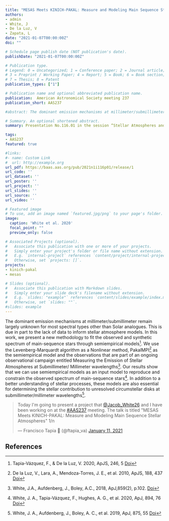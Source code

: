 ```yaml
---
title: "MESAS Meets KINICH-PAKAL: Measure and Modeling Main Sequence Stellar Atmospheres"
authors:
- admin
- White, J
- De la Luz, V
- Zapata, L
date: "2021-01-07T00:00:00Z"
doi: ""

# Schedule page publish date (NOT publication's date).
publishDate: "2021-01-07T00:00:00Z"

# Publication type.
# Legend: 0 = Uncategorized; 1 = Conference paper; 2 = Journal article;
# 3 = Preprint / Working Paper; 4 = Report; 5 = Book; 6 = Book section;
# 7 = Thesis; 8 = Patent
publication_types: ["1"]

# Publication name and optional abbreviated publication name.
publication:  American Astronomical Society meeting 237
publication_short: AAS237

#abstract: The dominant emission mechanisms at millimeter/submillimeter remain largely unknown for most spectral types other than Solar analogues. This is due in part to the lack of data to inform stellar atmosphere models. In this work, we present a new methodology to fit the observed and synthetic spectrum of main-sequence stars through semiempirical models. We use the Levenberg-Marquardt algorithm as a Nonlinear method, PakalMPI as the semiempirical model and the observations that are part of an ongoing observational campaign entitled Measuring the Emission of Stellar Atmospheres at Submillimeter/ Millimeter wavelengths. Our results show that we can use semiempirical models as an input model to reproduce and constrain the observed spectrum of main-sequence stars. In addition to a better understanding of stellar processes, these models are also essential for determining the stellar contribution to unresolved circumstellar disks at submillimeter/millimeter wavelengths.

# Summary. An optional shortened abstract.
summary: Presentation No.116.01 in the session “Stellar Atmospheres and Winds”.

tags:
- AAS237
featured: true

#links:
#- name: Custom Link
#  url: http://example.org
url_pdf: https://baas.aas.org/pub/2021n1i116p01/release/1
url_code: ''
url_dataset: ''
url_poster: ''
url_project: ''
url_slides: ''
url_source: ''
url_video: ''

# Featured image
# To use, add an image named `featured.jpg/png` to your page's folder. 
image:
  caption: 'White et al. 2020'
  focal_point: ""
  preview_only: false

# Associated Projects (optional).
#   Associate this publication with one or more of your projects.
#   Simply enter your project's folder or file name without extension.
#   E.g. `internal-project` references `content/project/internal-project/index.md`.
#   Otherwise, set `projects: []`.
projects:
- kinich-pakal
- mesas

# Slides (optional).
#   Associate this publication with Markdown slides.
#   Simply enter your slide deck's filename without extension.
#   E.g. `slides: "example"` references `content/slides/example/index.md`.
#   Otherwise, set `slides: ""`.
#slides: example
---
```


The dominant emission mechanisms at millimeter/submillimeter remain largely unknown for most spectral types other than Solar analogues. This is due in part to the lack of data to inform stellar atmosphere models. In this work, we present a new methodology to fit the observed and synthetic spectrum of main-sequence stars through semiempirical models[^2]. We use the Levenberg-Marquardt algorithm as a Nonlinear method, PakalMPI[^1] as the semiempirical model and the observations that are part of an ongoing observational campaign entitled Measuring the Emission of Stellar Atmospheres at Submillimeter/ Millimeter wavelengths[^5]. Our results show that we can use semiempirical models as an input model to reproduce and constrain the observed spectrum of main-sequence stars[^4]. In addition to a better understanding of stellar processes, these models are also essential for determining the stellar contribution to unresolved circumstellar disks at submillimeter/millimeter wavelengths[^3].

<blockquote class="twitter-tweet"><p lang="en" dir="ltr">Today I&#39;m going to present a project that <a href="https://twitter.com/Jacob_White26?ref_src=twsrc%5Etfw">@Jacob_White26</a> and I have been working on at the <a href="https://twitter.com/hashtag/AAS237?src=hash&amp;ref_src=twsrc%5Etfw">#AAS237</a> meeting. The talk is titled &quot;MESAS Meets KINICH-PAKAL: Measure and Modeling Main Sequence Stellar Atmospheres&quot; 1/n</p>&mdash; Francisco Tapia 📡 (@ftapia_va) <a href="https://twitter.com/ftapia_va/status/1348624995606540288?ref_src=twsrc%5Etfw">January 11, 2021</a></blockquote> <script async src="https://platform.twitter.com/widgets.js" charset="utf-8"></script>

## References

[^1]: De la Luz, V., Lara, A., Mendoza-Torres, J. E., et al. 2010, ApJS, 188, 437 [Doi](https://doi.org/10.1088/0067-0049/188/2/437)
[^2]: Tapia-Vázquez, F., & De la Luz, V. 2020, ApJS, 246, 5 [Doi](https://doi.org/10.3847/1538-4365/ab5f0a)
[^3]: White, J. A., Aufdenberg, J., Boley, A. C., et al. 2019, ApJ, 875, 55 [Doi](https://doi.org/10.3847/1538-4357/ab0e7f)
[^4]: White, J. A., Tapia-Vázquez, F., Hughes, A. G., et al. 2020, ApJ, 894, 76 [Doi](https://doi.org/10.3847/1538-4357/ab8467)
[^5]: White, J.A., Aufdenberg, J., Boley, A.C., 2018, ApJ,859(2), p.102. [Doi](https://doi.org/10.3847/1538-4357/aac103)
